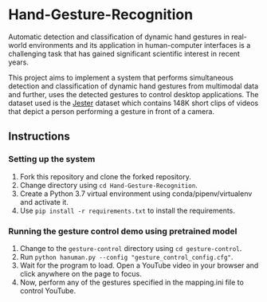 # Hand-Gesture-Recognition

Automatic detection and classification of dynamic hand gestures in real-world environments and its application in human-computer interfaces is a challenging task that has gained significant scientific interest in recent years. 

This project aims to implement a system that performs simultaneous detection and classification of dynamic hand gestures from multimodal data and further, uses the detected gestures to control desktop applications. The dataset used is the [Jester](https://20bn.com/datasets/jester) dataset which contains 148K short clips of videos that depict a person performing a gesture in front of a camera.

## Instructions

### Setting up the system
1. Fork this repository and clone the forked repository.
2. Change directory using `cd Hand-Gesture-Recognition`.
3. Create a Python 3.7 virtual environment using conda/pipenv/virtualenv and activate it.
4. Use `pip install -r requirements.txt` to install the requirements.

### Running the gesture control demo using pretrained model
1. Change to the `gesture-control` directory using `cd gesture-control`.
2. Run `python hanuman.py --config "gesture_control_config.cfg"`.
3. Wait for the program to load. Open a YouTube video in your browser and click anywhere on the page to focus.
4. Now, perform any of the gestures specified in the mapping.ini file to control YouTube.
